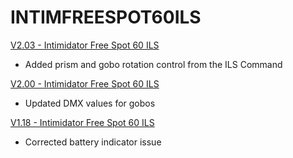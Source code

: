 # INTIMFREESPOT60ILS

[V2.03 - Intimidator Free Spot 60 ILS](https://github.com/Chauvet-DJ/INTIMFREESPOT60ILS/blob/15e0e2a035c5ec33c98843dbd00bed11ca66a3bd/firmware/V2.03_04-08-24.zip)
- Added prism and gobo rotation control from the ILS Command

[V2.00 - Intimidator Free Spot 60 ILS](https://github.com/Chauvet-DJ/INTIMFREESPOT60ILS/blob/15e0e2a035c5ec33c98843dbd00bed11ca66a3bd/firmware/V2.00_10-12-23.zip)
- Updated DMX values for gobos

[V1.18 - Intimidator Free Spot 60 ILS](https://github.com/Chauvet-DJ/INTIMFREESPOT60ILS/blob/15e0e2a035c5ec33c98843dbd00bed11ca66a3bd/firmware/V1.18_08-04-23.zip)
- Corrected battery indicator issue
